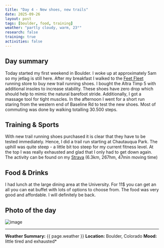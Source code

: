 ```yaml
---
title: "Day 4 - New shoes, new trails"
date: 2025-09-26
layout: post
tags: [boulder, food, training]
weather: "partly cloudy, warm, 23°"
research: false
training: true
activities: false
---
```


## Day summary
Today started my first weekend in Boulder. I woke up at approximately 5am so my jetlag is still here. After my breakfast I walked to the [Feet Fleet](https://www.fleetfeet.com) running store to buy new trail running shoes. I bought the Altra Timp 5 with additional insoles to increase stability. These shoes have zero drop which should help to mimic the natural barefoot stride. Additionally, I got a massage tool for tight muscles. In the afternoon I went for a short run staring from the western end of Baseline Rd to test the new shoes. Most of commuting was done by walking totalling 30.500 steps.

## Training & Sports
With new trail running shoes purchased it is clear that they have to be tested immediately. Hence, I did a trail run starting at Chautauqua Park. The uphill was quite steep - a little bit too steep for my current fitness level. At the top I was really exhausted and glad that I only had to get down again. The activity can be found on my [Strava](https://strava.app.link/KBGreyad1Wb) (6.3km, 267hm, 47min moving time)

## Food & Drinks
I had lunch at the large dining area at the University. For 11$ you can get an all you can eat buffet with lots of options to choose from. The food was very good and affordable. I will definitely be back.

## Photo of the day
![image](/alex-goes-usa-diary/photos/2025-09-27.jpg)

---

**Weather Summary:** {{ page.weather }}
**Location:** Boulder, Colorado
**Mood:** little tired and exhausted*
